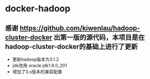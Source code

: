 # docker-hadoop
## 感谢 https://github.com/kiwenlau/hadoop-cluster-docker 出第一版的源代码，本项目是在 hadoop-cluster-docker的基础上进行了更新
* 更新hadoop版本为3.1.2 
* jdk改用 oracle jdk1.8.0_201
* 增加了3.x版本的兼容配置




